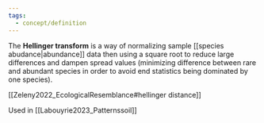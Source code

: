 ```yaml
---
tags:
  - concept/definition
---
```

The **Hellinger transform** is a way of normalizing sample [[species abudance|abundance]] data then using a square root to reduce large differences and dampen spread values (minimizing difference between rare and abundant species in order to avoid end statistics being dominated by one species).

[[Zeleny2022_EcologicalResemblance#hellinger distance]]

Used in [[Labouyrie2023_Patternssoil]]